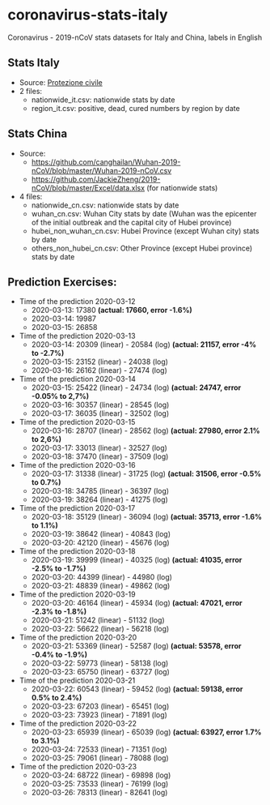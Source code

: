 # coronavirus-stats-italy
Coronavirus - 2019-nCoV stats datasets for Italy and China, labels in English

## Stats Italy 
* Source: [Protezione civile](http://www.protezionecivile.gov.it/attivita-rischi/rischio-sanitario/emergenze/coronavirus)
* 2 files:
  * nationwide_it.csv: nationwide stats by date
  * region_it.csv: positive, dead, cured numbers by region by date

## Stats China
* Source: 
  * https://github.com/canghailan/Wuhan-2019-nCoV/blob/master/Wuhan-2019-nCoV.csv
  * https://github.com/JackieZheng/2019-nCoV/blob/master/Excel/data.xlsx (for nationwide stats)
* 4 files:
  * nationwide_cn.csv: nationwide stats by date
  * wuhan_cn.csv: Wuhan City stats by date (Wuhan was the epicenter of the initial outbreak and the capital city of Hubei province)
  * hubei_non_wuhan_cn.csv: Hubei Province (except Wuhan city) stats by date
  * others_non_hubei_cn.csv: Other Province (except Hubei province) stats by date
  
## Prediction Exercises:
* Time of the prediction 2020-03-12 
  * 2020-03-13: 17380 **(actual: 17660, error -1.6%)**
  * 2020-03-14: 19987
  * 2020-03-15: 26858
* Time of the prediction 2020-03-13 
  * 2020-03-14: 20309 (linear) - 20584 (log) **(actual: 21157, error -4% to -2.7%)**
  * 2020-03-15: 23152 (linear) - 24038 (log) 
  * 2020-03-16: 26162 (linear) - 27474 (log) 
* Time of the prediction 2020-03-14 
  * 2020-03-15: 25422 (linear) - 24734 (log) **(actual: 24747, error -0.05% to 2,7%)**
  * 2020-03-16: 30357 (linear) - 28545 (log) 
  * 2020-03-17: 36035 (linear) - 32502 (log) 
* Time of the prediction 2020-03-15 
  * 2020-03-16: 28707 (linear) - 28562 (log) **(actual: 27980, error 2.1% to 2,6%)**
  * 2020-03-17: 33013 (linear) - 32527 (log) 
  * 2020-03-18: 37470 (linear) - 37509 (log) 
* Time of the prediction 2020-03-16 
  * 2020-03-17: 31338 (linear) - 31725 (log) **(actual: 31506, error -0.5% to 0.7%)**
  * 2020-03-18: 34785 (linear) - 36397 (log) 
  * 2020-03-19: 38264 (linear) - 41275 (log) 
* Time of the prediction 2020-03-17
  * 2020-03-18: 35129 (linear) - 36094 (log) **(actual: 35713, error -1.6% to 1.1%)**
  * 2020-03-19: 38642 (linear) - 40843 (log) 
  * 2020-03-20: 42120 (linear) - 45676 (log) 
* Time of the prediction 2020-03-18
  * 2020-03-19: 39999 (linear) - 40325 (log) **(actual: 41035, error -2.5% to -1.7%)**
  * 2020-03-20: 44399 (linear) - 44980 (log) 
  * 2020-03-21: 48839 (linear) - 49862 (log) 
* Time of the prediction 2020-03-19
  * 2020-03-20: 46164 (linear) - 45934 (log) **(actual: 47021, error -2.3% to -1.8%)**
  * 2020-03-21: 51242 (linear) - 51132 (log) 
  * 2020-03-22: 56622 (linear) - 56218 (log) 
* Time of the prediction 2020-03-20
  * 2020-03-21: 53369 (linear) - 52587 (log) **(actual: 53578, error -0.4% to -1.9%)**
  * 2020-03-22: 59773 (linear) - 58138 (log) 
  * 2020-03-23: 65750 (linear) - 63727 (log) 
* Time of the prediction 2020-03-21
  * 2020-03-22: 60543 (linear) - 59452 (log) **(actual: 59138, error 0.5% to 2.4%)**
  * 2020-03-23: 67203 (linear) - 65451 (log) 
  * 2020-03-23: 73923 (linear) - 71891 (log) 
* Time of the prediction 2020-03-22
  * 2020-03-23: 65939 (linear) - 65039 (log) **(actual: 63927, error 1.7% to 3.1%)**
  * 2020-03-24: 72533 (linear) - 71351 (log) 
  * 2020-03-25: 79061 (linear) - 78088 (log) 
* Time of the prediction 2020-03-23
  * 2020-03-24: 68722 (linear) - 69898 (log) 
  * 2020-03-25: 73533 (linear) - 76199 (log) 
  * 2020-03-26: 78313 (linear) - 82641 (log) 
